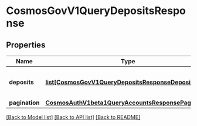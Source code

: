 # CosmosGovV1QueryDepositsResponse

## Properties
Name | Type | Description | Notes
------------ | ------------- | ------------- | -------------
**deposits** | [**list[CosmosGovV1QueryDepositsResponseDeposits]**](CosmosGovV1QueryDepositsResponseDeposits.md) | deposits defines the requested deposits. | [optional] 
**pagination** | [**CosmosAuthV1beta1QueryAccountsResponsePagination**](CosmosAuthV1beta1QueryAccountsResponsePagination.md) |  | [optional] 

[[Back to Model list]](../README.md#documentation-for-models) [[Back to API list]](../README.md#documentation-for-api-endpoints) [[Back to README]](../README.md)

